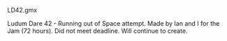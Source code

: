 LD42.gmx

Ludum Dare 42 - Running out of Space attempt.  Made by Ian and I for the Jam (72 hours).  Did not meet deadline.  Will continue to create.  
